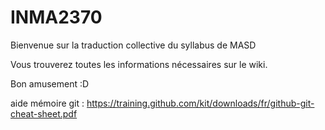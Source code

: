 INMA2370
========

Bienvenue sur la traduction collective du syllabus de MASD

Vous trouverez toutes les informations nécessaires sur le wiki.

Bon amusement :D

aide mémoire git : https://training.github.com/kit/downloads/fr/github-git-cheat-sheet.pdf